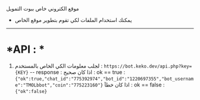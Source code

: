 موقع الكتروني خاص ببوت التمويل 
- يمكنك استخدام الملفات لكي تقوم بتطوير موقع الخاص 

--------------------------------------------
# *API : *
1. لجلب معلومات الكي الخاص بالمستخدم : 
`https://bot.keko.dev/api.php?key={KEY}`
-- response :
اذا كان صحيح : ok == true : `{"ok":true,"chat_id":"775392974","bot_id":"1220697355","bot_username":"TMOLbbot","coin":"775223160"}`
اذا كان خطآ : ok == false : `{"ok":false}`
